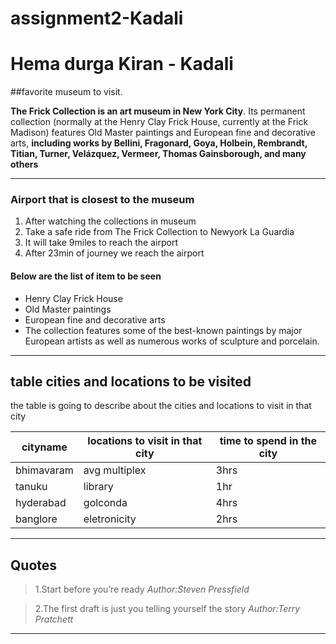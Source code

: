 # assignment2-Kadali
# Hema durga Kiran - Kadali

##favorite museum to visit.

**The Frick Collection is an art museum in New York City**. Its permanent collection (normally at the Henry Clay Frick House, currently at the Frick Madison) features Old Master paintings and European fine and decorative arts, **including works by Bellini, Fragonard, Goya, Holbein, Rembrandt, Titian, Turner, Velázquez, Vermeer, Thomas Gainsborough, and many others**

---

### Airport that is closest to the museum

1. After watching the collections in museum
2. Take a safe ride from The Frick Collection to Newyork La Guardia
3. It will take 9miles to reach the airport
4. After 23min of journey we reach the airport 


#### Below are the list of item to be seen 
* Henry Clay Frick House
* Old Master paintings 
* European fine and decorative arts
* The collection features some of the best-known paintings by major European artists as well as numerous works of sculpture and porcelain.

---
## table cities and locations to be visited

the table is going to describe about the cities and locations to visit in that city

|cityname|locations to visit in that city|time to spend in the city|
|--------|-------------------------------|-------------------------|
|bhimavaram|avg multiplex|3hrs|
|tanuku|library|1hr|
|hyderabad|golconda|4hrs|
|banglore|eletronicity|2hrs|
----

 ## Quotes
 >1.Start before you’re ready *Author:Steven Pressfield*
 
 >2.The first draft is just you telling yourself the story *Author:Terry Pratchett*

 ----
